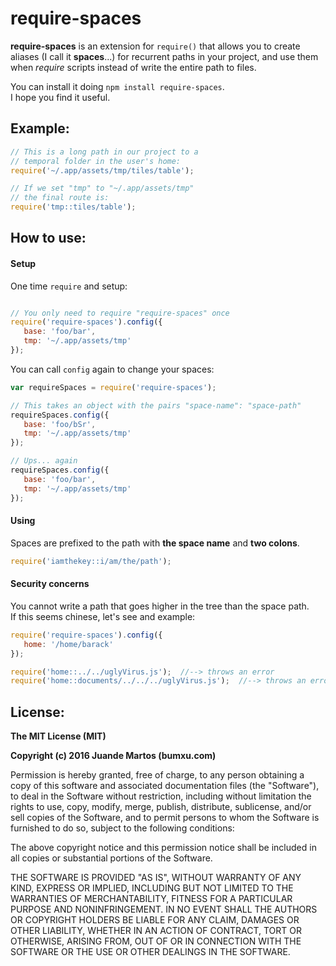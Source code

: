 # require-spaces

**require-spaces** is an extension for ``require()`` that allows you to create aliases (I call it **spaces**...) for recurrent paths in your project, and use them when *require* scripts instead of write the entire path to files.

You can install it doing ``npm install require-spaces``.  
I hope you find it useful.

## Example:
```javascript
// This is a long path in our project to a
// temporal folder in the user's home:
require('~/.app/assets/tmp/tiles/table');

// If we set "tmp" to "~/.app/assets/tmp"
// the final route is:
require('tmp::tiles/table');
```

## How to use:
#### Setup
One time ``require`` and setup:
```javascript

// You only need to require "require-spaces" once
require('require-spaces').config({
   base: 'foo/bar',
   tmp: '~/.app/assets/tmp'
});
```

You can call ``config`` again to change your spaces:
```javascript
var requireSpaces = require('require-spaces');

// This takes an object with the pairs "space-name": "space-path"
requireSpaces.config({
   base: 'foo/bSr',
   tmp: '~/.app/assets/tmp'
});

// Ups... again
requireSpaces.config({
   base: 'foo/bar',
   tmp: '~/.app/assets/tmp'
});
```

#### Using
Spaces are prefixed to the path with **the space name** and **two colons**.
```javascript
require('iamthekey::i/am/the/path');
```

#### Security concerns
You cannot write a path that goes higher in the tree than the space path.  
If this seems chinese, let's see and example:
```javascript
require('require-spaces').config({
   home: '/home/barack'
});

require('home::../../uglyVirus.js');  //--> throws an error
require('home::documents/../../../uglyVirus.js');  //--> throws an error
```

## License:
**The MIT License (MIT)**

**Copyright (c) 2016 Juande Martos (bumxu.com)**

Permission is hereby granted, free of charge, to any person obtaining a copy
of this software and associated documentation files (the "Software"), to deal
in the Software without restriction, including without limitation the rights
to use, copy, modify, merge, publish, distribute, sublicense, and/or sell
copies of the Software, and to permit persons to whom the Software is
furnished to do so, subject to the following conditions:

The above copyright notice and this permission notice shall be included in all
copies or substantial portions of the Software.

THE SOFTWARE IS PROVIDED "AS IS", WITHOUT WARRANTY OF ANY KIND, EXPRESS OR
IMPLIED, INCLUDING BUT NOT LIMITED TO THE WARRANTIES OF MERCHANTABILITY,
FITNESS FOR A PARTICULAR PURPOSE AND NONINFRINGEMENT. IN NO EVENT SHALL THE
AUTHORS OR COPYRIGHT HOLDERS BE LIABLE FOR ANY CLAIM, DAMAGES OR OTHER
LIABILITY, WHETHER IN AN ACTION OF CONTRACT, TORT OR OTHERWISE, ARISING FROM,
OUT OF OR IN CONNECTION WITH THE SOFTWARE OR THE USE OR OTHER DEALINGS IN THE
SOFTWARE.
